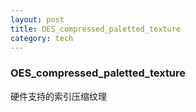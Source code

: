 ```yaml
---
layout: post
title: OES_compressed_paletted_texture
category: tech
---
```


### OES\_compressed\_paletted\_texture

硬件支持的索引压缩纹理
